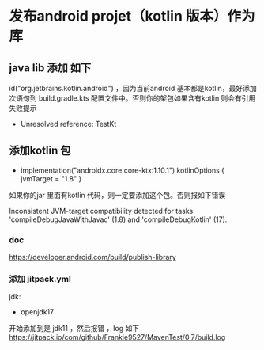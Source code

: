 # 发布android projet（kotlin 版本）作为库
## java lib 添加 如下
id("org.jetbrains.kotlin.android")  ，因为当前android 基本都是kotlin，最好添加次语句到 build.gradle.kts 配置文件中。否则你的架包如果含有kotlin 则会有引用失败提示

- Unresolved reference: TestKt

## 添加kotlin 包
-  implementation("androidx.core:core-ktx:1.10.1")
    kotlinOptions {
        jvmTarget = "1.8"
    }

如果你的jar 里面有kotlin 代码，则一定要添加这个包。否则报如下错误

Inconsistent JVM-target compatibility detected for tasks 'compileDebugJavaWithJavac' (1.8) and 'compileDebugKotlin' (17).

### doc
https://developer.android.com/build/publish-library

### 添加 jitpack.yml

jdk:
  - openjdk17

开始添加到是 jdk11 ，然后报错 ，log 如下
https://jitpack.io/com/github/Frankie9527/MavenTest/0.7/build.log